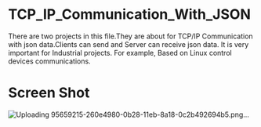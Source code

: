 # TCP_IP_Communication_With_JSON

There are two projects in this file.They are about for TCP/IP Communication with json data.Clients can send and Server can receive json data.
It is very important for Industrial projects. For example, Based on Linux control devices communications.

# Screen Shot
![Uploading 95659215-260e4980-0b28-11eb-8a18-0c2b492694b5.png…]()

